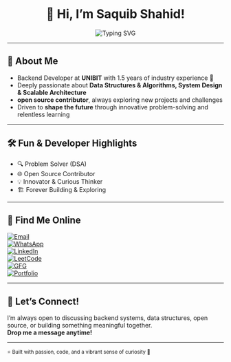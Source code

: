 <!-- 🌈 HEADER & ANIMATION -->
<h1 align="center">
  👋 Hi, I’m Saquib Shahid!
</h1>
<p align="center">
  <img src="https://readme-typing-svg.herokuapp.com?font=Roboto+Mono&size=24&pause=1000&color=0F76C1&center=true&vCenter=true&width=1050&height=50&lines=Problem-Solver+%7C+Open+Source+Contributor+%7C+Innovator+%7C+Always+Building" alt="Typing SVG">
</p>

---

## 🧩 About Me
- Backend Developer at **UNIBIT** with 1.5 years of industry experience 🚀  
- Deeply passionate about **Data Structures & Algorithms, System Design & Scalable Architecture**  
- **open source contributor**, always exploring new projects and challenges  
- Driven to **shape the future** through innovative problem-solving and relentless learning

---

## 🛠️ Fun & Developer Highlights
- 🔍 Problem Solver (DSA)  
- 🌐 Open Source Contributor  
- 💡 Innovator & Curious Thinker  
- 🏗️ Forever Building & Exploring  

---

## 📱 Find Me Online
[![Email](https://img.shields.io/badge/📧-Email-blue)](mailto:saquibk@gmail.com)  
[![WhatsApp](https://img.shields.io/badge/📱-WhatsApp-green)](https://wa.me/+918336859295)  
[![LinkedIn](https://img.shields.io/badge/LinkedIn-0077B5?logo=linkedin)](https://www.linkedin.com/in/saquib-shahid-bab0241b2/)  
[![LeetCode](https://img.shields.io/badge/LeetCode-FFA116?logo=LeetCode)](https://leetcode.com/u/iamSaquibkhan/)  
[![GFG](https://img.shields.io/badge/GeeksforGeeks-0F9D58?logo=geeksforgeeks)](https://www.geeksforgeeks.org/user/saquibk894/)  
[![Portfolio](https://img.shields.io/badge/Portfolio-ff69b4?logo=about.me)](https://advy.me/saquib)

---

## 🎉 Let’s Connect!
I’m always open to discussing backend systems, data structures, open source, or building something meaningful together.  
**Drop me a message anytime!**

---

<sub>⭐️ Built with passion, code, and a vibrant sense of curiosity 🌟</sub>

